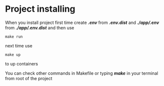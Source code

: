 #  Project installing

When you install project first time create **_.env_** from **_.env.dist_**
and **_./app/.env_** from **_./app/.env.dist_** and then use
```shell
make run
```

next time use
```shell
make up
```
to up containers

You can check other commands in Makefile 
or typing **_make_** in your terminal from root of the project